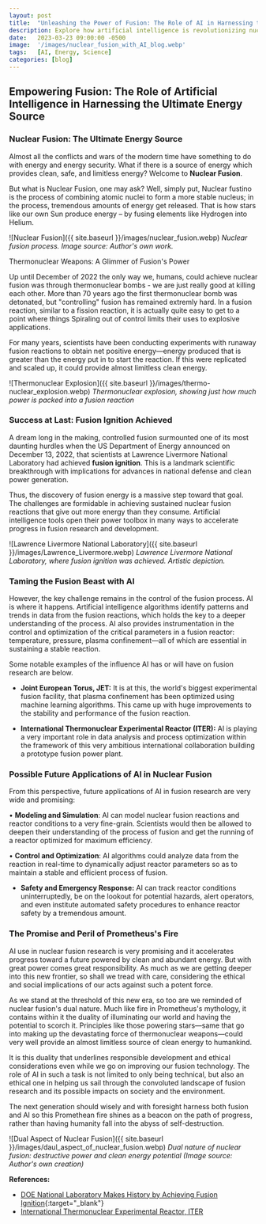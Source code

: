 ```yaml
---
layout: post
title:  "Unleashing the Power of Fusion: The Role of AI in Harnessing the Ultimate Energy Source"
description: Explore how artificial intelligence is revolutionizing nuclear fusion research, bringing us closer to unlimited clean energy and reshaping the future of power generation.
date:   2023-03-23 09:00:00 -0500
image:  '/images/nuclear_fusion_with_AI_blog.webp'
tags:   [AI, Energy, Science]
categories: [blog]
---
```


## Empowering Fusion: The Role of Artificial Intelligence in Harnessing the Ultimate Energy Source

### Nuclear Fusion: The Ultimate Energy Source

Almost all the conflicts and wars of the modern time have something to do with energy and energy security. What if there is a source of energy which provides clean, safe, and limitless energy? Welcome to **Nuclear Fusion**.

But what is Nuclear Fusion, one may ask? Well, simply put, Nuclear fustino is the process of combining atomic nuclei to form a more stable nucleus; in the process, tremendous amounts of energy get released. That is how stars like our own Sun produce energy – by fusing elements like Hydrogen into Helium.

![Nuclear Fusion]({{ site.baseurl }}/images/nuclear_fusion.webp)
*Nuclear fusion process. Image source: Author's own work.*

Thermonuclear Weapons: A Glimmer of Fusion's Power

Up until December of 2022 the only way we, humans, could achieve nuclear fusion was through thermonuclear bombs - we are just really good at killing each other.  More than 70 years ago the first thermonuclear bomb was detonated, but "controlling" fusion has remained extremly hard. In a fusion reaction, similar to a fission reaction, it is actually quite easy to get to a point where things Spiraling out of control limits their uses to explosive applications.

For many years, scientists have been conducting experiments with runaway fusion reactions to obtain net positive energy—energy produced that is greater than the energy put in to start the reaction. If this were replicated and scaled up, it could provide almost limitless clean energy.

![Thermonuclear Explosion]({{ site.baseurl }}/images/thermo-nuclear_explosion.webp)
*Thermonuclear explosion, showing just how much power is packed into a fusion reaction*

### Success at Last: Fusion Ignition Achieved

A dream long in the making, controlled fusion surmounted one of its most daunting hurdles when the US Department of Energy announced on December 13, 2022, that scientists at Lawrence Livermore National Laboratory had achieved **fusion ignition**. This is a landmark scientific breakthrough with implications for advances in national defense and clean power generation.

Thus, the discovery of fusion energy is a massive step toward that goal. The challenges are formidable in achieving sustained nuclear fusion reactions that give out more energy than they consume. Artificial intelligence tools open their power toolbox in many ways to accelerate progress in fusion research and development.

![Lawrence Livermore National Laboratory]({{ site.baseurl }}/images/Lawrence_Livermore.webp)
*Lawrence Livermore National Laboratory, where fusion ignition was achieved. Artistic depiction.*

### Taming the Fusion Beast with AI

However, the key challenge remains in the control of the fusion process. AI is where it happens. Artificial intelligence algorithms identify patterns and trends in data from the fusion reactions, which holds the key to a deeper understanding of the process. AI also provides instrumentation in the control and optimization of the critical parameters in a fusion reactor: temperature, pressure, plasma confinement—all of which are essential in sustaining a stable reaction.

Some notable examples of the influence AI has or will have on fusion research are below.

* **Joint European Torus, JET:** It is at this, the world's biggest experimental fusion facility, that plasma confinement has been optimized using machine learning algorithms. This came up with huge improvements to the stability and performance of the fusion reaction.

* **International Thermonuclear Experimental Reactor (ITER):** AI is playing a very important role in data analysis and process optimization within the framework of this very ambitious international collaboration building a prototype fusion power plant.

### Possible Future Applications of AI in Nuclear Fusion

From this perspective, future applications of AI in fusion research are very wide and promising:

• **Modeling and Simulation**: AI can model nuclear fusion reactions and reactor conditions to a very fine-grain. Scientists would then be allowed to deepen their understanding of the process of fusion and get the running of a reactor optimized for maximum efficiency.

• **Control and Optimization**: AI algorithms could analyze data from the reaction in real-time to dynamically adjust reactor parameters so as to maintain a stable and efficient process of fusion.

* **Safety and Emergency Response:** AI can track reactor conditions uninterruptedly, be on the lookout for potential hazards, alert operators, and even institute automated safety procedures to enhance reactor safety by a tremendous amount.

### The Promise and Peril of Prometheus's Fire

AI use in nuclear fusion research is very promising and it accelerates progress toward a future powered by clean and abundant energy. But with great power comes great responsibility. As much as we are getting deeper into this new frontier, so shall we tread with care, considering the ethical and social implications of our acts against such a potent force.

As we stand at the threshold of this new era, so too are we reminded of nuclear fusion's dual nature. Much like fire in Prometheus's mythology, it contains within it the duality of illuminating our world and having the potential to scorch it. Principles like those powering stars—same that go into making up the devastating force of thermonuclear weapons—could very well provide an almost limitless source of clean energy to humankind.

It is this duality that underlines responsible development and ethical considerations even while we go on improving our fusion technology. The role of AI in such a task is not limited to only being technical, but also an ethical one in helping us sail through the convoluted landscape of fusion research and its possible impacts on society and the environment.

The next generation should wisely and with foresight harness both fusion and AI so this Promethean fire shines as a beacon on the path of progress, rather than having humanity fall into the abyss of self-destruction.

![Dual Aspect of Nuclear Fusion]({{ site.baseurl }}/images/daul_aspect_of_nuclear_fusion.webp)
*Dual nature of nuclear fusion: destructive power and clean energy potential (Image source: Author's own creation)*

**References:**

* [DOE National Laboratory Makes History by Achieving Fusion Ignition](https://www.energy.gov/articles/doe-national-laboratory-makes-history-achieving-fusion-ignition){:target="_blank"}
* [International Thermonuclear Experimental Reactor, ITER](https://www.iter.org/)
